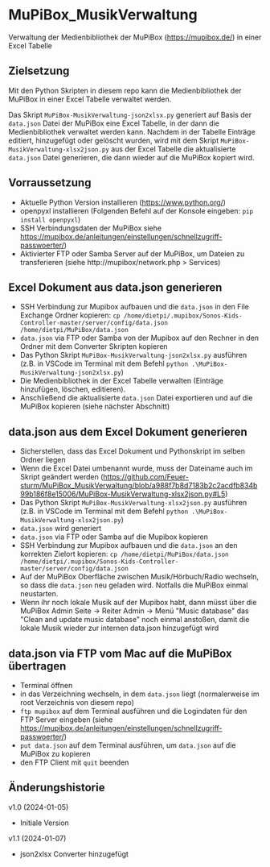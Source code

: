 # MuPiBox_MusikVerwaltung
Verwaltung der Medienbibliothek der MuPiBox (https://mupibox.de/) in einer Excel Tabelle

## Zielsetzung
Mit den Python Skripten in diesem repo kann die Medienbibliothek der MuPiBox in einer Excel Tabelle verwaltet werden.

Das Skript `MuPiBox-MusikVerwaltung-json2xlsx.py` generiert auf Basis der `data.json` Datei der
MuPiBox eine Excel Tabelle, in der dann die Medienbibliothek verwaltet werden kann. Nachdem in der Tabelle
Einträge editiert, hinzugefügt oder gelöscht wurden, wird mit dem Skript `MuPiBox-MusikVerwaltung-xlsx2json.py`
aus der Excel Tabelle die aktualisierte `data.json` Datei generieren, die dann wieder auf die MuPiBox kopiert wird.

## Vorraussetzung
- Aktuelle Python Version installieren (https://www.python.org/)
- openpyxl installieren (Folgenden Befehl auf der Konsole eingeben: ```pip install openpyxl```)
- SSH Verbindungsdaten der MuPiBox siehe https://mupibox.de/anleitungen/einstellungen/schnellzugriff-passwoerter/)
- Aktivierter FTP oder Samba Server auf der MuPiBox, um Dateien zu transferieren (siehe http://mupibox/network.php > Services)

## Excel Dokument aus data.json generieren
- SSH Verbindung zur Mupibox aufbauen und die `data.json` in den File Exchange Ordner kopieren: ```cp /home/dietpi/.mupibox/Sonos-Kids-Controller-master/server/config/data.json /home/dietpi/MuPiBox/data.json```
- `data.json` via FTP oder Samba von der Mupibox auf den Rechner in den Ordner mit dem Converter Skripten kopieren
- Das Python Skript `MuPiBox-MusikVerwaltung-json2xlsx.py` ausführen (z.B. in VSCode im Terminal mit dem Befehl ```python .\MuPiBox-MusikVerwaltung-json2xlsx.py```)
- Die Medienbibliothek in der Excel Tabelle verwalten (Einträge hinzufügen, löschen, editieren).
- Anschließend die aktualisierte `data.json` Datei exportieren und auf die MuPiBox kopieren (siehe nächster Abschnitt)

## data.json aus dem Excel Dokument generieren
- Sicherstellen, dass das Excel Dokument und Pythonskript im selben Ordner liegen
- Wenn die Excel Datei umbenannt wurde, muss der Dateiname auch im Skript geändert werden (https://github.com/Feuer-sturm/MuPiBox_MusikVerwaltung/blob/a988f7b8d7183b2c2acdfb834b99b186f8e15006/MuPiBox-MusikVerwaltung-xlsx2json.py#L5)
- Das Python Skript `MuPiBox-MusikVerwaltung-xlsx2json.py` ausführen (z.B. in VSCode im Terminal mit dem Befehl ```python .\MuPiBox-MusikVerwaltung-xlsx2json.py```)
- `data.json` wird generiert
- `data.json` via FTP oder Samba auf die Mupibox kopieren
- SSH Verbindung zur Mupibox aufbauen und die `data.json` an den korrekten Zielort kopieren: ```cp /home/dietpi/MuPiBox/data.json /home/dietpi/.mupibox/Sonos-Kids-Controller-master/server/config/data.json```
- Auf der MuPiBox Oberfläche zwischen Musik/Hörbuch/Radio wechseln, so dass die `data.json` neu geladen wird. Notfalls die MuPiBox einmal neustarten.
- Wenn ihr noch lokale Musik auf der Mupibox habt, dann müsst über die MuPiBox Admin Seite -> Reiter Admin -> Menü "Music database" das "Clean and update music database" noch einmal anstoßen, damit die lokale Musik wieder zur internen data.json hinzugefügt wird

## data.json via FTP vom Mac auf die MuPiBox übertragen
- Terminal öffnen
- in das Verzeichning wechseln, in dem `data.json` liegt (normalerweise im root Verzeichnis von diesem repo)
- `ftp mupibox` auf dem Terminal ausführen und die Logindaten für den FTP Server eingeben (siehe https://mupibox.de/anleitungen/einstellungen/schnellzugriff-passwoerter/)
- `put data.json` auf dem Terminal ausführen, um `data.json` auf die MuPiBox zu kopieren
- den FTP Client mit `quit` beenden

## Änderungshistorie
v1.0 (2024-01-05)
- Initiale Version

v1.1 (2024-01-07)
- json2xlsx Converter hinzugefügt
